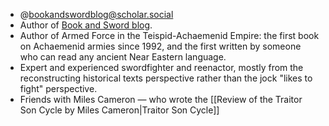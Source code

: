 * @bookandswordblog@scholar.social 
* Author of [Book and Sword blog](https://www.bookandsword.com/). 
* Author of Armed Force in the Teispid-Achaemenid Empire: the first book on Achaemenid armies since 1992, and the first written by someone who can read any ancient Near Eastern language. 
* Expert and experienced swordfighter and reenactor, mostly from the reconstructing historical texts perspective rather than the jock "likes to fight" perspective. 
* Friends with Miles Cameron — who wrote the [[Review of the Traitor Son Cycle by Miles Cameron|Traitor Son Cycle]]
